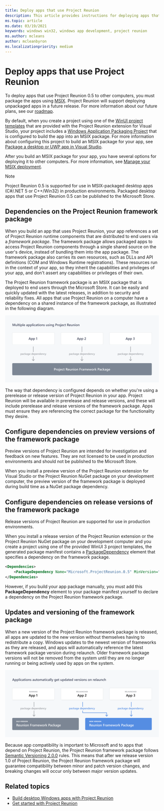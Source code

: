 ```yaml
---
title: Deploy apps that use Project Reunion
description: This article provides instructions for deploying apps that use Project Reunion.
ms.topic: article
ms.date: 03/19/2021
keywords: windows win32, windows app development, project reunion 
ms.author: mcleans
author: mcleanbyron
ms.localizationpriority: medium
---
```


# Deploy apps that use Project Reunion

To deploy apps that use Project Reunion 0.5 to other computers, you must package the apps using [MSIX](/windows/msix). Project Reunion will support deploying unpackaged apps in a future release. For more information about our future plans, see our [roadmap](https://github.com/microsoft/ProjectReunion/blob/main/docs/roadmap.md).

By default, when you create a project using one of the [WinUI project templates](..\winui\winui3\winui-project-templates-in-visual-studio.md) that are provided with the Project Reunion extension for Visual Studio, your project includes a [Windows Application Packaging Project](/windows/msix/desktop/desktop-to-uwp-packaging-dot-net) that is configured to build the app into an MSIX package. For more information about configuring this project to build an MSIX package for your app, see [Package a desktop or UWP app in Visual Studio](/windows/msix/package/packaging-uwp-apps).

After you build an MSIX package for your app, you have several options for deploying it to other computers. For more information, see [Manage your MSIX deployment](/windows/msix/desktop/managing-your-msix-deployment-overview).

> [!NOTE]
> Project Reunion 0.5 is supported for use in MSIX-packaged desktop apps (C#/.NET 5 or C++/Win32) in production environments. Packaged desktop apps that use Project Reunion 0.5 can be published to the Microsoft Store.

## Dependencies on the Project Reunion framework package

When you build an app that uses Project Reunion, your app references a set of Project Reunion runtime components that are distributed to end users via a *framework package*. The framework package allows packaged apps to access Project Reunion components through a single shared source on the user's device, instead of bundling them into the app package. The framework package also carries its own resources, such as DLLs and API definitions (COM and Windows Runtime registrations). These resources run in the context of your app, so they inherit the capabilities and privileges of your app, and don't assert any capabilities or privileges of their own.

The Project Reunion framework package is an MSIX package that is deployed to end users through the Microsoft Store. It can be easily and quickly updated with the latest releases, in addition to security and reliability fixes. All apps that use Project Reunion on a computer have a dependency on a shared instance of the framework package, as illustrated in the following diagram.

![Diagram of how apps access the Project Reunion framework package](images/framework.png)

The way that dependency is configured depends on whether you're using a prerelease or release version of Project Reunion in your app. Project Reunion will be available in prerelease and release versions, and these will include prerelease and release versions of the framework package. Apps must ensure they are referencing the correct package for the functionality they desire.

## Configure dependencies on preview versions of the framework package

Preview versions of Project Reunion are intended for investigation and feedback on new features. They are not licensed to be used in production environments and should not be published to the Microsoft Store.

When you install a preview version of the Project Reunion extension for Visual Studio or the Project Reunion NuGet package on your development computer, the preview version of the framework package is deployed during build time as a NuGet package dependency.

## Configure dependencies on release versions of the framework package

Release versions of Project Reunion are supported for use in production environments.

When you install a release version of the Project Reunion extension or the Project Reunion NuGet package on your development computer and you create a project using one of the provided WinUI 3 project templates, the generated package manifest contains a [PackageDependency](/uwp/schemas/appxpackage/uapmanifestschema/element-packagedependency) element that specifies a dependency on the framework package.

```xml
<Dependencies>
    <PackageDependency Name="Microsoft.ProjectReunion.0.5" MinVersion="0.52103.9000.0" Publisher="CN=Microsoft Corporation, O=Microsoft Corporation, L=Redmond, S=Washington, C=US" />
</Dependencies>
```

However, if you build your app package manually, you must add this **PackageDependency** element to your package manifest yourself to declare a dependency on the Project Reunion framework package.

## Updates and versioning of the framework package

When a new version of the Project Reunion framework package is released, all apps are updated to the new version without themselves having to redistribute a copy. Windows updates to the newest version of frameworks as they are released, and apps will automatically reference the latest framework package version during relaunch. Older framework package versions will not be removed from the system until they are no longer running or being actively used by apps on the system.

![Diagram of how apps get updates to the Project Reunion framework package](images/framework-update.png)

Because app compatibility is important to Microsoft and to apps that depend on Project Reunion, the Project Reunion framework package follows [Semantic Versioning 2.0.0](https://semver.org/) rules. This means that after we release version 1.0 of Project Reunion, the Project Reunion framework package will guarantee compatibility between minor and patch version changes, and breaking changes will occur only between major version updates.

## Related topics

- [Build desktop Windows apps with Project Reunion](index.md)
- [Get started with Project Reunion](get-started-with-project-reunion.md)
